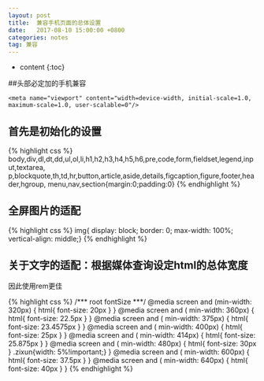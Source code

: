```yaml
---
layout: post
title:  兼容手机页面的总体设置
date:   2017-08-10 15:00:00 +0800
categories: notes
tag: 兼容
---
```


* content
{:toc}


##头部必定加的手机兼容
```
<meta name="viewport" content="width=device-width, initial-scale=1.0, maximum-scale=1.0, user-scalable=0"/>
```
## 首先是初始化的设置

{% highlight css %}
body,div,dl,dt,dd,ul,ol,li,h1,h2,h3,h4,h5,h6,pre,code,form,fieldset,legend,input,textarea,
p,blockquote,th,td,hr,button,article,aside,details,figcaption,figure,footer,header,hgroup,
menu,nav,section{margin:0;padding:0}
{% endhighlight %}
## 全屏图片的适配

{% highlight css %}
img{ display: block; border: 0; max-width: 100%; vertical-align: middle;}
{% endhighlight %}

## 关于文字的适配：根据媒体查询设定html的总体宽度
因此使用rem更佳

{% highlight css %}
/*** root fontSize  ***/
@media screen and (min-width: 320px) {
  html{ font-size: 20px }
}
@media screen and ( min-width: 360px) {
  html{ font-size: 22.5px }
}
@media screen and ( min-width: 375px) {
  html{ font-size: 23.4575px }
}
@media screen and ( min-width: 400px) {
  html{ font-size: 25px }
}
@media screen and ( min-width: 414px) {
  html{ font-size: 25.875px }
}
@media screen and ( min-width: 480px) {
  html{ font-size: 30px }
  .zixun{width: 5%!important;}
}
@media screen and ( min-width: 600px) {
  html{ font-size: 37.5px }
}
@media screen and ( min-width: 640px) {
  html{ font-size: 40px }
}
{% endhighlight %}